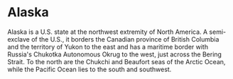 # Alaska

Alaska is a U.S. state at the northwest extremity of North America. A semi-exclave of the U.S., it borders the Canadian province of British Columbia and the territory of Yukon to the east and has a maritime border with Russia's Chukotka Autonomous Okrug to the west, just across the Bering Strait. To the north are the Chukchi and Beaufort seas of the Arctic Ocean, while the Pacific Ocean lies to the south and southwest.
